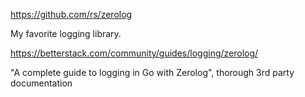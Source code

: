 https://github.com/rs/zerolog

My favorite logging library.

https://betterstack.com/community/guides/logging/zerolog/

"A complete guide to logging in Go with Zerolog", thorough 3rd party documentation
